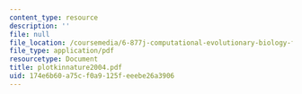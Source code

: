 ```yaml
---
content_type: resource
description: ''
file: null
file_location: /coursemedia/6-877j-computational-evolutionary-biology-fall-2005/174e6b60a75cf0a9125feeebe26a3906_plotkinnature2004.pdf
file_type: application/pdf
resourcetype: Document
title: plotkinnature2004.pdf
uid: 174e6b60-a75c-f0a9-125f-eeebe26a3906
---
```

